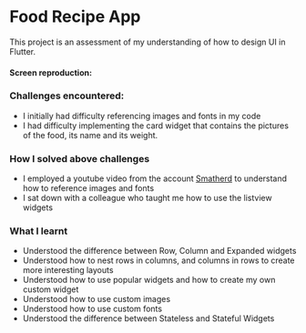 # Food Recipe App

This project is an assessment of my understanding of how to design UI in Flutter.

#### Screen reproduction:


### Challenges encountered:
- I initially had difficulty referencing images and fonts in my code
- I had difficulty implementing the card widget that contains the pictures of the food, its name and its weight.


### How I solved above challenges
- I employed a youtube video from the account [Smatherd](https://www.youtube.com/smartherd) to understand how to reference images and fonts
- I sat down with a colleague who taught me how to use the listview widgets


### What I learnt
- Understood the difference between Row, Column and Expanded widgets
- Understood how to nest rows in columns, and columns in rows to create more interesting layouts
- Understood how to use popular widgets and how to create my own custom widget
- Understood how to use custom images
- Understood how to use custom fonts
- Understood the difference between Stateless and Stateful Widgets

